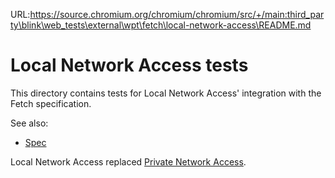 URL:https://source.chromium.org/chromium/chromium/src/+/main:third_party\blink\web_tests\external\wpt\fetch\local-network-access\README.md
# Local Network Access tests

This directory contains tests for Local Network Access' integration with
the Fetch specification.

See also:

* [Spec](https://wicg.github.io/local-network-access/)

Local Network Access replaced [Private Network
Access](https://wicg.github.io/private-network-access/).
